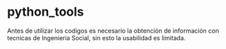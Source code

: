 # python_tools

Antes de utilizar los codigos es necesario la obtención de información con tecnicas de Ingenieria Social, sin esto la usabilidad es limitada.
